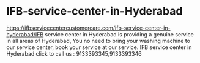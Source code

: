 # IFB-service-center-in-Hyderabad
https://ifbservicecentercustomercare.com/ifb-service-center-in-hyderabad/IFB service center in Hyderabad is providing a genuine service in all areas of Hyderabad, You no need to bring your washing machine to our service center, book your service at our service. IFB service center in Hyderabad click to call us : 9133393345,9133393346  
